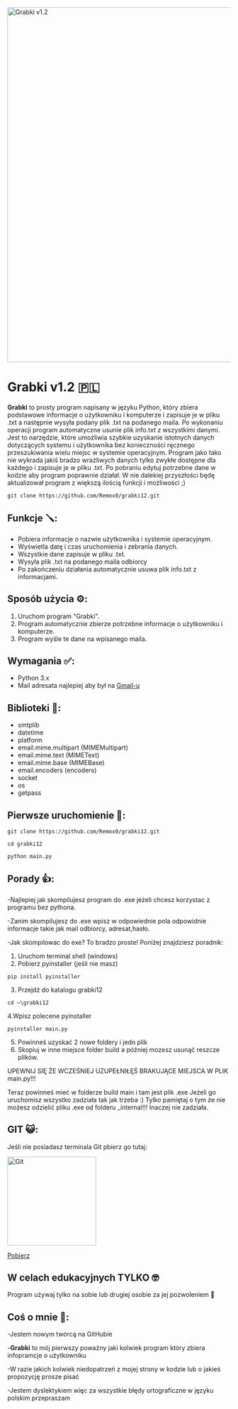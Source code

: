 

<img src="https://cdn.discordapp.com/attachments/843729542413025300/1225599032903204896/garden-1300347_1280.png?ex=6621b70b&is=660f420b&hm=9ef78e7867e2d57d8875a64fe944f4545d48a7b9e5f3ef856c7aaa17f382edad&" alt="Grabki v1.2" width="800">
<br>

# Grabki v1.2 🇵🇱

**Grabki** to prosty program napisany w języku Python, który zbiera podstawowe informacje o użytkowniku i komputerze i zapisuje je w pliku .txt a następnie wysyła podany plik .txt na podanego maila. Po wykonaniu operacji program automatyczne usunie plik info.txt z wszystkimi danymi. Jest to narzędzie, które umożliwia szybkie uzyskanie istotnych danych dotyczących systemu i użytkownika bez konieczności ręcznego przeszukiwania wielu miejsc w systemie operacyjnym. Program jako tako nie wykrada jakiś bradzo wrażliwych danych tylko zwykłe dostępne dla każdego i zapisuje je w pliku .txt. Po pobraniu edytuj potrzebne dane w kodzie aby program poprawnie działał. W nie dalekiej przyszłości będę aktualizował program z większą ilością funkcji i możliwości ;)

```
git clone https://github.com/Remox0/grabki12.git
```

## Funkcje 🪛:
- Pobiera informacje o nazwie użytkownika i systemie operacyjnym.
- Wyświetla datę i czas uruchomienia i zebrania danych.
- Wszystkie dane zapisuje w pliku .txt.
- Wysyła plik .txt na podanego maila odbiorcy
- Po zakończeniu działania automatycznie usuwa plik info.txt z informacjami. 

## Sposób użycia ⚙️:
1. Uruchom program "Grabki".
2. Program automatycznie zbierze potrzebne informacje o użytkowniku i komputerze.
3. Program wyśle te dane na wpisanego maila.

## Wymagania ✅:
- Python 3.x
- Mail adresata najlepiej aby był na [Gmail-u](https://www.google.com/intl/pl/gmail/about/)

## Biblioteki 📕:

- smtplib
- datetime
- platform
- email.mime.multipart (MIMEMultipart)
- email.mime.text (MIMEText)
- email.mime.base (MIMEBase)
- email.encoders (encoders)
- socket
- os
- getpass


## Pierwsze uruchomienie 🚀:
```
git clone https://github.com/Remox0/grabki12.git
```
```
cd grabki12
```
```
python main.py
```

## Porady 👍:
-Najlepiej jak skompilujesz program do .exe jeżeli chcesz korzystac z programu bez pythona.

-Zanim skompilujesz do .exe wpisz w odpowiednie pola odpowidnie informacje takie jak mail odbiorcy, adresat,hasło.

-Jak skompilowac do exe? To bradzo proste! Poniżej znajdziesz poradnik:

1. Uruchom terminal shell (windows)
2. Pobierz pyinstaller (jeśli nie masz)
```
pip install pyinstaller
```
3. Przejdź do katalogu grabki12
```
cd ~\grabki12
```
4.Wpisz polecene pyinstaller
```
pyinstaller main.py
```
5. Powinneś uzyskać 2 nowe foldery i jedn plik
6. Skopiuj w inne miejsce folder build a później mozesz usunąć reszcze plików.

UPEWNIJ SIĘ ŻE WCZEŚNIEJ UZUPEŁNIŁĘŚ BRAKUJĄCE MIEJSCA W PLIK main.py!!!

Teraz powinneś mieć w folderze build main i tam jest plik .exe
Jeżeli go uruchomisz wszystko zadziała tak jak trzeba :)
Tylko pamiętaj o tym że nie możesz odzielić pliku .exe od folderu _internal!!! Inaczej nie zadziała. 

## GIT 😺:
Jeśli nie posiadasz terminala Git pbierz go tutaj:

<img src="https://cdn.discordapp.com/attachments/843729542413025300/1225712162215825428/Git-Logo-2Color.png?ex=66222068&is=660fab68&hm=72b3021c16d8e6d59278a512e282fc9bc749204df7cbbba551839994dfbf5556&" alt="Git" width="200">

[Pobierz](https://git-scm.com/downloads)

## W celach edukacyjnych TYLKO 🤓
Program używaj tylko na sobie lub drugiej osobie za jej pozwoleniem 👀

## Coś o mnie 📝:
-Jestem nowym twórcą na GitHubie 

-**Grabki** to mój pierwszy poważny jaki kolwiek program który zbiera infopramcje o użytkowniku

-W razie jakich kolwiek niedopatrzeń z mojej strony w kodzie lub o jakieś propozycję prosze pisać

-Jestem dyslektykiem więc za wszystkie błędy ortograficzne w języku polskim przepraszam
